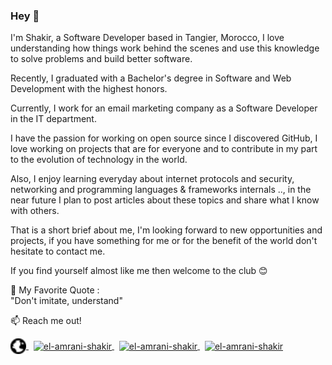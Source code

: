 ### Hey 👋

I'm Shakir, a Software Developer based in Tangier, Morocco, I love understanding how things work behind the scenes and use this knowledge to solve problems and build better software.

Recently, I graduated with a Bachelor's degree in Software and Web Development with the highest honors.

Currently, I work for an email marketing company as a Software Developer in the IT department.

I have the passion for working on open source since I discovered GitHub, I love working on projects that are for everyone and to contribute in my part to the evolution of technology in the world.

Also, I enjoy learning everyday about internet protocols and security, networking and programming languages & frameworks internals .., in the near future I plan to post articles about these topics and share what I know with others.

That is a short brief about me, I'm looking forward to new opportunities and projects, if you have something for me or for the benefit of the world don't hesitate to contact me.

If you find yourself almost like me then welcome to the club 😊

💬 My Favorite Quote : <br>
"Don't imitate, understand"

:mailbox: Reach me out!

<a href="https://amranich.dev">
  <img align="center" src="https://raw.githubusercontent.com/iconic/open-iconic/master/svg/globe.svg" alt="el-amrani-shakir" width="25" />
</a>
&nbsp;
<a href="https://linkedin.com/in/el-amrani-shakir">
  <img align="center" src="https://cdn.jsdelivr.net/npm/simple-icons@3.13.0/icons/linkedin.svg" alt="el-amrani-shakir" width="25" />
</a>
&nbsp;
<a href="https://stackoverflow.com/users/12919545/el-amrani-chakir">
  <img align="center" src="https://cdn.jsdelivr.net/npm/simple-icons@3.13.0/icons/stackoverflow.svg" alt="el-amrani-shakir" width="25" />
</a>
&nbsp;
<a href="https://www.behance.net/amranich">
  <img align="center" src="https://cdn.jsdelivr.net/npm/simple-icons@3.13.0/icons/behance.svg" alt="el-amrani-shakir" width="25" />
</a>

